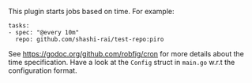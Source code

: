 This plugin starts jobs based on time.
For example:
```
tasks:
- spec: "@every 10m"
  repo: github.com/shashi-rai/test-repo:piro
```

See https://godoc.org/github.com/robfig/cron for more details about the time specification.
Have a look at the `Config` struct in `main.go` w.r.t the configuration format.
